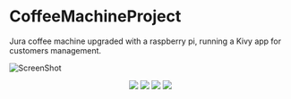 # CoffeeMachineProject
Jura coffee machine upgraded with a raspberry pi, running a Kivy app for customers management.



![ScreenShot](https://mthomasson.githubusercontent.com/CoffeeMCorp/CoffeeMachineProject/tree/master/Data/ImgReadMe/IMG_1636.JPG?raw=true )


<p align="center">
	<img src="https://github.com/CoffeeMCorp/CoffeeMachineProject/tree/master/Data/ImgReadMe/IMG_1636.JPG?raw=true"/>
	<img src="CoffeeMachineProject/Data/ImgReadMe/IMG_1637.JPG"/>
	<img src="CoffeeMachineProject/Data/ImgReadMe/IMG_1638.JPG"/>
	<img src="CoffeeMachineProject/Data/ImgReadMe/IMG_1639.JPG"/>
</p>
